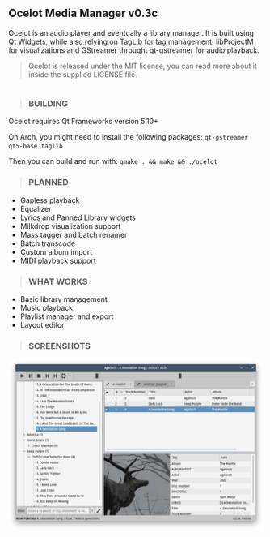 ## Ocelot Media Manager v0.3c
Ocelot is an audio player and eventually a library manager.
It is built using Qt Widgets, while also relying on TagLib for tag management, libProjectM for visualizations and GStreamer throught qt-gstreamer for audio playback.

>Ocelot is released under the MIT license, you can read more about it inside the supplied LICENSE file.
#

>### <b>BUILDING</b>
Ocelot requires Qt Frameworks version 5.10+

On Arch, you might need to install the following packages:
`qt-gstreamer qt5-base taglib`

Then you can build and run with:
`qmake . && make && ./ocelot`

>### <b>PLANNED</b>

* Gapless playback
* Equalizer
* Lyrics and Panned Library widgets
* Milkdrop visualization support
* Mass tagger and batch renamer
* Batch transcode
* Custom album import
* MIDI playback support

>### <b>WHAT WORKS</b>

* Basic library management
* Music playback
* Playlist manager and export
* Layout editor

>### <b>SCREENSHOTS</b>
![alt text](https://raw.githubusercontent.com/mscatto/ocelot/master/ss.png)
